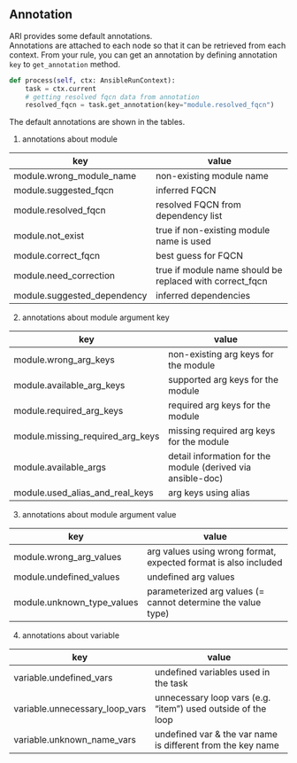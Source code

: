 ## Annotation

ARI provides some default annotations.  
Annotations are attached to each node so that it can be retrieved from each context.
From your rule, you can get an annotation by defining annotation `key` to `get_annotation` method.
```python
def process(self, ctx: AnsibleRunContext):
    task = ctx.current
    # getting resolved fqcn data from annotation
    resolved_fqcn = task.get_annotation(key="module.resolved_fqcn")
```

The default annotations are shown in the tables.

1. annotations about module

|  key  |   value	|
|---	|---	|
| module.wrong_module_name  	|   non-existing module name	|
| module.suggested_fqcn   	|   inferred FQCN 	|
| module.resolved_fqcn  	|   resolved FQCN from dependency list	|
| module.not_exist  	| true if non-existing module name is used 	|
| module.correct_fqcn  	|   best guess for FQCN	|
| module.need_correction 	|  true if module name should be replaced with correct_fqcn 	|
| module.suggested_dependency 	|   inferred dependencies	|



2. annotations about module argument key

|  key 	|   value	|
|---	|---	|
|  module.wrong_arg_keys 	|   non-existing arg keys for the module	|
|  module.available_arg_keys 	|   supported arg keys for the module	|
|  module.required_arg_keys 	|  required arg keys for the module	|
|  module.missing_required_arg_keys 	|   missing required arg keys for the module	|
|  module.available_args 	|   detail information for the module (derived via ansible-doc)	|
| module.used_alias_and_real_keys  	|   arg keys using alias	|


3. annotations about module argument value

|  key 	|  value 	|
|---	|---	|
|  module.wrong_arg_values 	|   arg values using wrong format, expected format is also included|
|  module.undefined_values 	|   undefined arg values	|
|  module.unknown_type_values 	|  parameterized arg values (= cannot determine the value type) 	|

 

4. annotations about variable

|  key 	|  value 	|
|---	|---	|
|  variable.undefined_vars 	|   undefined variables used in the task	|
|  variable.unnecessary_loop_vars 	|   unnecessary loop vars (e.g. “item”) used outside of the loop	|
|  variable.unknown_name_vars 	|   undefined var & the var name is different from the key name	|
